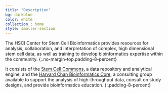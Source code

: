 ```yaml
---
title: "Description"
bg: darkblue
color: white
collection : home
style: smaller-section
---
```


The HSCI Center for Stem Cell Bioinformatics provides resources for analysis, collaboration, and interpretation of complex, high dimensional stem cell data, as well as training to develop bioinformatics expertise within the community.
{:.no-margin-top.padding-8-percent}

It consists of the [Stem Cell Commons](http://beta.stemcellcommons.org), a data repository and analytical engine, and the [Harvard Chan Bioinformatics Core](http://bioinformatics.sph.harvard.edu), a consulting group available to support the analysis of high-throughput data, consult on study designs, and provide bioinformatics education.
{:.padding-8-percent}